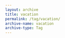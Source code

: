```yaml
---
layout: archive
title: vacation
permalink: /tag/vacation/
archive-name: vacation
archive-type: Tag
---
```

